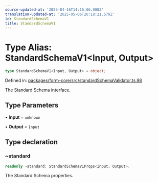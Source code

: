 ```yaml
---
source-updated-at: '2025-04-16T14:15:06.000Z'
translation-updated-at: '2025-05-06T20:18:21.579Z'
id: StandardSchemaV1
title: StandardSchemaV1
---
```


<!-- DO NOT EDIT: this page is autogenerated from the type comments -->

# Type Alias: StandardSchemaV1\<Input, Output\>

```ts
type StandardSchemaV1<Input, Output> = object;
```

Defined in: [packages/form-core/src/standardSchemaValidator.ts:98](https://github.com/TanStack/form/blob/main/packages/form-core/src/standardSchemaValidator.ts#L98)

The Standard Schema interface.

## Type Parameters

• **Input** = `unknown`

• **Output** = `Input`

## Type declaration

### ~standard

```ts
readonly ~standard: StandardSchemaV1Props<Input, Output>;
```

The Standard Schema properties.
